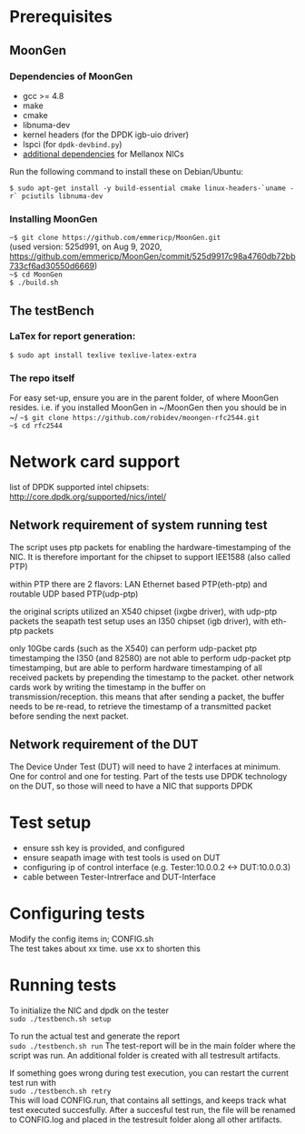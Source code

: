 

# Prerequisites #

## MoonGen 

### Dependencies of MoonGen

* gcc >= 4.8
* make
* cmake
* libnuma-dev
* kernel headers (for the DPDK igb-uio driver)
* lspci (for `dpdk-devbind.py`)
* [additional dependencies](https://github.com/libmoon/libmoon/blob/master/install-mlx.md) for Mellanox NICs

Run the following command to install these on Debian/Ubuntu:  

```
$ sudo apt-get install -y build-essential cmake linux-headers-`uname -r` pciutils libnuma-dev
```


### Installing MoonGen

`~$ git clone https://github.com/emmericp/MoonGen.git`  
(used version: 525d991, on Aug 9, 2020, https://github.com/emmericp/MoonGen/commit/525d9917c98a4760db72bb733cf6ad30550d6669)  
`~$ cd MoonGen`  
`$ ./build.sh`  

## The testBench

### LaTex for report generation:
`$ sudo apt install texlive texlive-latex-extra`  

### The repo itself
For easy set-up, ensure you are in the parent folder, of where MoonGen resides. i.e. if you installed MoonGen in ~/MoonGen then you should be in ~/
`~$ git clone https://github.com/robidev/moongen-rfc2544.git`  
`~$ cd rfc2544`

# Network card support #

list of DPDK supported intel chipsets:  
http://core.dpdk.org/supported/nics/intel/  


## Network requirement of system running test

The script uses ptp packets for enabling the hardware-timestamping of the NIC.
It is therefore important for the chipset to support IEE1588 (also called PTP)

within PTP there are 2 flavors: LAN Ethernet based PTP(eth-ptp) and routable UDP based PTP(udp-ptp)

the original scripts utilized an X540 chipset (ixgbe driver), with udp-ptp packets
the seapath test setup uses an I350 chipset (igb driver), with eth-ptp packets

only 10Gbe cards (such as the X540) can perform udp-packet ptp timestamping
the I350 (and 82580) are not able to perform udp-packet ptp timestamping, 
but are able to perform hardware timestamping of all received packets by prepending the timestamp to the packet.
other network cards work by writing the timestamp in the buffer on transmission/reception.
this means that after sending a packet, the buffer needs to be re-read, 
to retrieve the timestamp of a transmitted packet before sending the next packet.


## Network requirement of the DUT

The Device Under Test (DUT) will need to have 2 interfaces at minimum. One for control and one for testing.
Part of the tests use DPDK technology on the DUT, so those will need to have a NIC that supports DPDK


# Test setup #

- ensure ssh key is provided, and configured
- ensure seapath image with test tools is used on DUT
- configuring ip of control interface (e.g. Tester:10.0.0.2 <-> DUT:10.0.0.3)
- cable between Tester-Intrerface and DUT-Interface

# Configuring tests #

Modify the config items in; CONFIG.sh  
The test takes about xx time. use xx to shorten this  


# Running tests #

To initialize the NIC and dpdk on the tester  
`sudo ./testbench.sh setup`

To run the actual test and generate the report  
`sudo ./testbench.sh run`
The test-report will be in the main folder where the script was run.
An additional folder is created with all testresult artifacts.

If something goes wrong during test execution, you can restart the current test run with  
`sudo ./testbench.sh retry`  
This will load CONFIG.run, that contains all settings, and keeps track what test executed succesfully.
After a succesful test run, the file will be renamed to CONFIG.log and placed in the testresult folder along all other artifacts.


